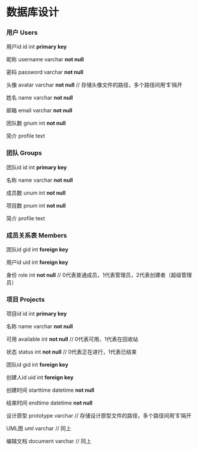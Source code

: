 # 数据库设计

### 用户 Users

用户id id int **primary key**

昵称 username varchar **not null**

密码 password varchar **not null**

头像 avatar varchar **not null** // 存储头像文件的路径，多个路径间用'$'隔开

姓名 name varchar **not null**

邮箱 email varchar **not null**

团队数 gnum int **not null**

简介 profile text



### 团队 Groups

团队id id int **primary key**

名称 name varchar **not null**

成员数 unum int **not null**

项目数 pnum int **not null**

简介 profile text



### 成员关系表 Members

团队id gid int **foreign key**

用户id uid int **foreign key**

身份 role int **not null** // 0代表普通成员，1代表管理员，2代表创建者（超级管理员）



### 项目 Projects

项目id id int **primary key**

名称 name varchar **not null**

可用 available int **not null** // 0代表可用，1代表在回收站

状态 status int **not null** // 0代表正在进行，1代表已结束

团队id gid int **foreign key**

创建人id uid int **foreign key**

创建时间 starttime datetime **not null**

结束时间 endtime datetime **not null**

设计原型 prototype varchar // 存储设计原型文件的路径，多个路径间用'$'隔开

UML图 uml varchar // 同上

编辑文档 document varchar // 同上